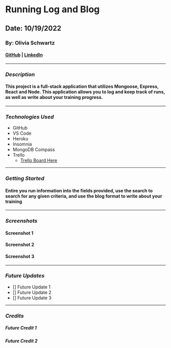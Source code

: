 # Running Log and Blog

## Date: 10/19/2022

### By: Olivia Schwartz

#### [GitHub](https://github.com/OliviaSchwartz) | [LinkedIn](https://www.linkedin.com/in/olivia-schwartz-a6299b10a/)

---

### **_Description_**

#### This project is a full-stack application that utilizes Mongoose, Express, React and Node. This application allows you to log and keep track of runs, as well as write about your training progress.

---

### **_Technologies Used_**

- GitHub
- VS Code
- Heroku
- Insomnia
- MongoDB Compass
- Trello
  - [Trello Board Here](https://trello.com/invite/b/JEU3GQq9/fb0ff0418770e21b5680bf5c6ad94c3b/olivia-schwartz-memory-game)

---

### **_Getting Started_**

#### Entire you run information into the fields provided, use the search to search for any given criteria, and use the blog format to write about your training

---

### **_Screenshots_**

#### Screenshot 1

#### Screenshot 2

#### Screenshot 3

---

### **_Future Updates_**

- [] Future Update 1
- [] Future Update 2
- [] Future Update 3

---

### **_Credits_**

##### Future Credit 1

##### Future Credit 2
